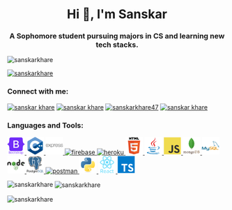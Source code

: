 <h1 align="center">Hi 👋, I'm Sanskar</h1>
<h3 align="center">A Sophomore student pursuing majors in CS and learning new tech stacks.</h3>

<p align="left"> <img src="https://komarev.com/ghpvc/?username=sanskarkhare&label=Profile%20views&color=0e75b6&style=flat" alt="sanskarkhare" /> </p>

<p align="left"> <a href="https://github.com/ryo-ma/github-profile-trophy"><img src="https://github-profile-trophy.vercel.app/?username=sanskarkhare" alt="sanskarkhare" /></a> </p>

<h3 align="left">Connect with me:</h3>
<p align="left">
<a href="https://linkedin.com/in/sanskar khare" target="blank"><img align="center" src="https://cdn.jsdelivr.net/npm/simple-icons@3.0.1/icons/linkedin.svg" alt="sanskar khare" height="30" width="40" /></a>
<a href="https://fb.com/sanskar khare" target="blank"><img align="center" src="https://cdn.jsdelivr.net/npm/simple-icons@3.0.1/icons/facebook.svg" alt="sanskar khare" height="30" width="40" /></a>
<a href="https://instagram.com/sanskarkhare47" target="blank"><img align="center" src="https://cdn.jsdelivr.net/npm/simple-icons@3.0.1/icons/instagram.svg" alt="sanskarkhare47" height="30" width="40" /></a>
<a href="https://www.codechef.com/users/sanskar khare" target="blank"><img align="center" src="https://cdn.jsdelivr.net/npm/simple-icons@3.1.0/icons/codechef.svg" alt="sanskar khare" height="30" width="40" /></a>
</p>

<h3 align="left">Languages and Tools:</h3>
<p align="left"> <a href="https://getbootstrap.com" target="_blank"> <img src="https://raw.githubusercontent.com/devicons/devicon/master/icons/bootstrap/bootstrap-plain-wordmark.svg" alt="bootstrap" width="40" height="40"/> </a> <a href="https://www.w3schools.com/cpp/" target="_blank"> <img src="https://raw.githubusercontent.com/devicons/devicon/master/icons/cplusplus/cplusplus-original.svg" alt="cplusplus" width="40" height="40"/> </a> <a href="https://expressjs.com" target="_blank"> <img src="https://raw.githubusercontent.com/devicons/devicon/master/icons/express/express-original-wordmark.svg" alt="express" width="40" height="40"/> </a> <a href="https://firebase.google.com/" target="_blank"> <img src="https://www.vectorlogo.zone/logos/firebase/firebase-icon.svg" alt="firebase" width="40" height="40"/> </a> <a href="https://heroku.com" target="_blank"> <img src="https://www.vectorlogo.zone/logos/heroku/heroku-icon.svg" alt="heroku" width="40" height="40"/> </a> <a href="https://www.w3.org/html/" target="_blank"> <img src="https://raw.githubusercontent.com/devicons/devicon/master/icons/html5/html5-original-wordmark.svg" alt="html5" width="40" height="40"/> </a> <a href="https://www.java.com" target="_blank"> <img src="https://raw.githubusercontent.com/devicons/devicon/master/icons/java/java-original.svg" alt="java" width="40" height="40"/> </a> <a href="https://developer.mozilla.org/en-US/docs/Web/JavaScript" target="_blank"> <img src="https://raw.githubusercontent.com/devicons/devicon/master/icons/javascript/javascript-original.svg" alt="javascript" width="40" height="40"/> </a> <a href="https://www.mongodb.com/" target="_blank"> <img src="https://raw.githubusercontent.com/devicons/devicon/master/icons/mongodb/mongodb-original-wordmark.svg" alt="mongodb" width="40" height="40"/> </a> <a href="https://www.mysql.com/" target="_blank"> <img src="https://raw.githubusercontent.com/devicons/devicon/master/icons/mysql/mysql-original-wordmark.svg" alt="mysql" width="40" height="40"/> </a> <a href="https://nodejs.org" target="_blank"> <img src="https://raw.githubusercontent.com/devicons/devicon/master/icons/nodejs/nodejs-original-wordmark.svg" alt="nodejs" width="40" height="40"/> </a> <a href="https://www.postgresql.org" target="_blank"> <img src="https://raw.githubusercontent.com/devicons/devicon/master/icons/postgresql/postgresql-original-wordmark.svg" alt="postgresql" width="40" height="40"/> </a> <a href="https://postman.com" target="_blank"> <img src="https://www.vectorlogo.zone/logos/getpostman/getpostman-icon.svg" alt="postman" width="40" height="40"/> </a> <a href="https://www.python.org" target="_blank"> <img src="https://raw.githubusercontent.com/devicons/devicon/master/icons/python/python-original.svg" alt="python" width="40" height="40"/> </a> <a href="https://reactjs.org/" target="_blank"> <img src="https://raw.githubusercontent.com/devicons/devicon/master/icons/react/react-original-wordmark.svg" alt="react" width="40" height="40"/> </a> <a href="https://www.typescriptlang.org/" target="_blank"> <img src="https://raw.githubusercontent.com/devicons/devicon/master/icons/typescript/typescript-original.svg" alt="typescript" width="40" height="40"/> </a> </p>

<p><img align="left" src="https://github-readme-stats.vercel.app/api/top-langs?username=sanskarkhare&show_icons=true&locale=en&layout=compact" alt="sanskarkhare" /></p>

<p>&nbsp;<img align="center" src="https://github-readme-stats.vercel.app/api?username=sanskarkhare&show_icons=true&locale=en" alt="sanskarkhare" /></p>

<p><img align="center" src="https://github-readme-streak-stats.herokuapp.com/?user=sanskarkhare&" alt="sanskarkhare" /></p>









